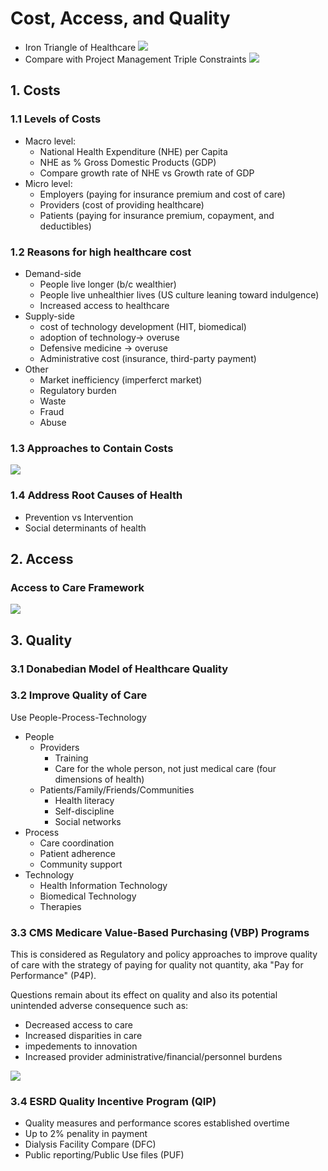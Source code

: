 # Cost, Access, and Quality
- Iron Triangle of Healthcare
![](../images/Iron_Triangle_of_Healthcare.png)
- Compare with Project Management Triple Constraints
![](../images/PM-Triple-Constraints.jpg)
## 1. Costs
### 1.1 Levels of Costs
- Macro level: 
    - National Health Expenditure (NHE) per Capita
    - NHE as % Gross Domestic Products (GDP) 
    - Compare growth rate of NHE vs Growth rate of GDP
- Micro level:
    - Employers (paying for insurance premium and cost of care)
    - Providers (cost of providing healthcare)
    - Patients (paying for insurance premium, copayment, and deductibles)
### 1.2 Reasons for high healthcare cost
- Demand-side
    - People live longer (b/c wealthier)
    - People live unhealthier lives (US culture leaning toward indulgence)
    - Increased access to healthcare
- Supply-side
    - cost of technology development (HIT, biomedical)
    - adoption of technology-> overuse
    - Defensive medicine -> overuse
    - Administrative cost (insurance, third-party payment)
- Other
    - Market inefficiency (imperferct market)
    - Regulatory burden
    - Waste
    - Fraud
    - Abuse   
### 1.3 Approaches to Contain Costs
![](../images/cost_containment.jpg)

### 1.4 Address Root Causes of Health 
- Prevention vs Intervention 
- Social determinants of health

## 2. Access
### Access to Care Framework
![](../images/Access_to_Care_Framework.jpg)
## 3. Quality
### 3.1 Donabedian Model of Healthcare Quality

### 3.2 Improve Quality of Care
Use People-Process-Technology 
- People 
    - Providers
        - Training
        - Care for the whole person, not just medical care (four dimensions of health)
    - Patients/Family/Friends/Communities
        - Health literacy
        - Self-discipline
        - Social networks
- Process
    - Care coordination
    - Patient adherence 
    - Community support
- Technology
    - Health Information Technology
    - Biomedical Technology
    - Therapies
### 3.3 CMS Medicare Value-Based Purchasing (VBP) Programs 
This is considered as Regulatory and policy approaches to improve quality of care with the strategy
of paying for quality not quantity, aka "Pay for Performance" (P4P). 

Questions remain about its effect on quality and also its potential unintended adverse consequence such as:
- Decreased access to care
- Increased disparities in care
- impedements to innovation
- Increased provider administrative/financial/personnel burdens

![](../images/CMS_VBP_Programs.jpg)

### 3.4 ESRD Quality Incentive Program (QIP) 
- Quality measures and performance scores established overtime
- Up to 2% penality in payment
- Dialysis Facility Compare (DFC) 
- Public reporting/Public Use files (PUF)
